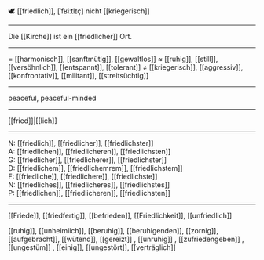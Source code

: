🕊️ [[friedlich]], [ˈfʁiːtlɪç]
nicht [[kriegerisch]]

---
Die [[Kirche]] ist ein [[friedlicher]] Ort.


---
= [[harmonisch]], [[sanftmütig]], [[gewaltlos]]
≈ [[ruhig]], [[still]], [[versöhnlich]], [[entspannt]], [[tolerant]]
≠ [[kriegerisch]], [[aggressiv]], [[konfrontativ]], [[militant]], [[streitsüchtig]]

---
peaceful, peaceful-minded

---
[[fried]]|[[lich]]

---
N: [[friedlich]], [[friedlicher]], [[friedlichster]]  
A: [[friedlichen]], [[friedlicheren]], [[friedlichsten]]  
G: [[friedlicher]], [[friedlicherer]], [[friedlichster]]  
D: [[friedlichem]], [[friedlichemrem]], [[friedlichstem]]  
F: [[friedliche]], [[friedlichere]], [[friedlichste]]  
N: [[friedliches]], [[friedlicheres]], [[friedlichstes]]  
P: [[friedlichen]], [[friedlicheren]], [[friedlichsten]]  

---
[[Friede]], [[friedfertig]], [[befrieden]], [[Friedlichkeit]], [[unfriedlich]]

[[ruhig]], [[unheimlich]], [[beruhig]], [[beruhigenden]], [[zornig]], [[aufgebracht]], [[wütend]], [[gereizt]]
, [[unruhig]]
, [[zufriedengeben]]
, [[ungestüm]]
, [[einig]], [[ungestört]], [[verträglich]]
